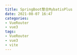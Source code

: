 ```yaml
---
title: SpringBoot整合MybatisPlus
date: 2021-08-07 16:47
categories:
- VueRouter
- vue3
tags:
- VueRouter
- vue3
- vite
---
```



<!-- more -->
